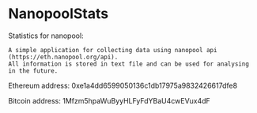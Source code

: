 # NanopoolStats
Statistics for nanopool:

    A simple application for collecting data using nanopool api (https://eth.nanopool.org/api).
	All information is stored in text file and can be used for analysing in the future.
    
Ethereum address: 0xe1a4dd6599050136c1db17975a9832426617dfe8

Bitcoin address: 1Mfzm5hpaWuByyHLFyFdYBaU4cwEVux4dF